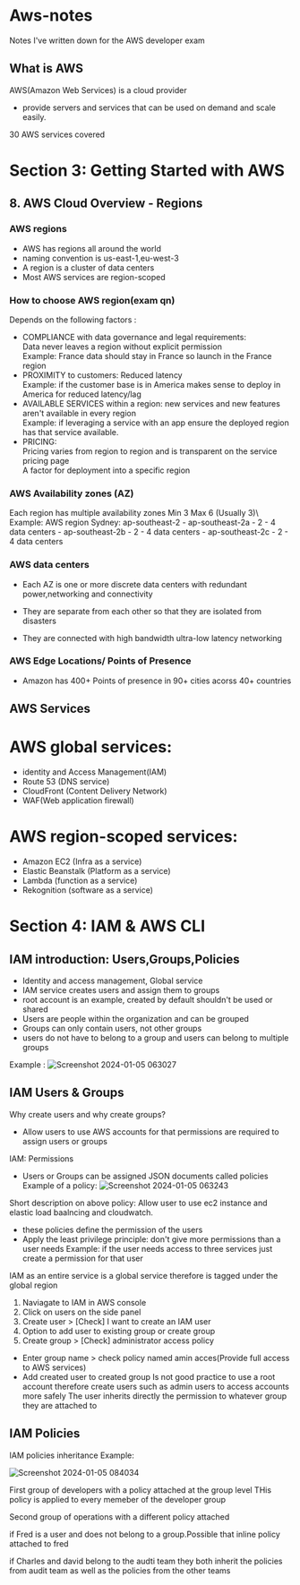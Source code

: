 # Aws-notes
Notes I've written down for the AWS developer exam

## What is AWS
AWS(Amazon Web Services) is a cloud provider 
- provide servers and services that can be used on demand 
  and scale easily.

30 AWS services covered 

# Section 3: Getting Started with AWS  

## 8. AWS Cloud Overview - Regions
### AWS regions
 - AWS has regions all around the world 
 - naming convention is us-east-1,eu-west-3
 - A region is a cluster of data centers 
 - Most AWS services are region-scoped
 
### How to choose AWS region(exam qn)
 Depends on the following factors :
 - COMPLIANCE with data governance and legal requirements:\
   Data never leaves a region without explicit permission\
   Example: France data should stay in France so launch in the France region 
 - PROXIMITY to customers: Reduced latency  
   Example: if the customer base is in America makes sense to deploy in America for reduced latency/lag 
 - AVAILABLE SERVICES within a region: 
   new services and new features aren't available in every region\
   Example: if leveraging a service with an app ensure the deployed region has that service available.
 - PRICING:\
   Pricing varies from region to region and is transparent on the service pricing page\
   A factor for deployment into a specific region 
   
### AWS Availability zones (AZ)
 Each region has multiple availability zones Min 3  Max 6 (Usually 3)\ 
 Example: 
			AWS region
			Sydney: ap-southeast-2 
			- ap-southeast-2a
			   - 2 - 4 data centers 
			- ap-southeast-2b
			   - 2 - 4 data centers 
			- ap-southeast-2c
			   - 2 - 4 data centers 
	
### AWS data centers
- Each AZ is one or more discrete data centers with redundant power,networking and connectivity 
		
- They are separate from each other so that they are isolated from disasters 
	
- They are connected with high bandwidth ultra-low latency networking 

### AWS Edge Locations/ Points of Presence
- Amazon has 400+ Points of presence in 90+ cities acorss 40+ countries 

##  AWS Services
# AWS global services:
  - identity and Access Management(IAM)
  - Route 53 (DNS service)
  - CloudFront (Content Delivery Network)
  - WAF(Web application firewall)

# AWS region-scoped services:
  - Amazon EC2 (Infra as a service)
  - Elastic Beanstalk (Platform as a service)
  - Lambda (function as a service)
  - Rekognition (software as a service) 
  
  
  
 # Section 4: IAM  & AWS CLI 
 
 ## IAM introduction: Users,Groups,Policies
 - Identity and access management, Global service 
 - IAM service creates users and assign them to groups 
 - root account is an example, created by default shouldn't be used or shared
 - Users are people within the organization and can be grouped 
 - Groups can only contain users, not other groups
 - users do not have to belong to a group and users can belong to multiple groups 
 
 Example : ![Screenshot 2024-01-05 063027](https://github.com/SaravannanP/Aws-notes/assets/67651440/a505b339-6290-42e9-a930-45c2ed5ebdb6)

 
 ## IAM Users & Groups 
 Why create users and why create groups?
 - Allow users to use AWS accounts for that permissions are required to assign 
   users or groups 
 
 IAM: Permissions 
 - Users or Groups can be assigned JSON documents called policies
   Example of a policy:
   ![Screenshot 2024-01-05 063243](https://github.com/SaravannanP/Aws-notes/assets/67651440/464b37fd-53a1-473b-b193-3dc38b64d8c5)

Short description on above policy:
Allow user to use ec2 instance and elastic load baalncing and cloudwatch.
 - these policies define the permission of the users 
 - Apply the least privilege principle: don't give more permissions than a user needs 
Example: if the user needs access to three services just create a permission for that user 

IAM as an entire service is a global service therefore is tagged under the global region 

 1. Naviagate to IAM in AWS console 
 2. Click on users on the side panel
 3. Create user > [Check] I want to create an IAM user
 4. Option to add user to existing group  or create group
 5. Create group > [Check] administrator access policy
   - Enter group name > check policy named amin acces(Provide full access to AWS services)
   - Add created user to created group 
Is not good practice to use a root account therefore create users such as admin users to access accounts more safely 
The user inherits directly the permission to whatever group they are attached to
 
## IAM Policies 
IAM policies inheritance Example:

![Screenshot 2024-01-05 084034](https://github.com/SaravannanP/Aws-notes/assets/67651440/b4ba6a78-abb2-44d7-81f6-106f0374a99d)
 
First group of developers with a policy attached at the group level 
THis policy is applied to every memeber of the developer group 

Second group of operations with a different policy attached

if Fred is a user and does not belong to a group.Possible that inline policy attached to fred 

if Charles and david belong to the audti team they both inherit the policies from audit team as well as 
the policies from the other teams 
 
